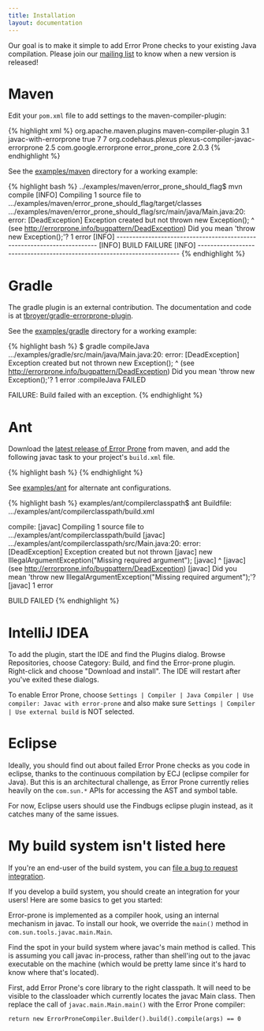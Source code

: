 ```yaml
---
title: Installation
layout: documentation
---
```


Our goal is to make it simple to add Error Prone checks to your existing Java
compilation. Please join our [mailing
list](http://groups.google.com/group/error-prone-announce) to know when a new
version is released!

# Maven

Edit your `pom.xml` file to add settings to the maven-compiler-plugin:

{% highlight xml %}
<build>
  <plugins>
    <plugin>
      <groupId>org.apache.maven.plugins</groupId>
      <artifactId>maven-compiler-plugin</artifactId>
      <version>3.1</version>
      <configuration>
        <compilerId>javac-with-errorprone</compilerId>
        <forceJavacCompilerUse>true</forceJavacCompilerUse>
        <!-- maven-compiler-plugin defaults to targeting Java 5, but our javac
             only supports >=6 -->
        <source>7</source>
        <target>7</target>
      </configuration>
      <dependencies>
        <dependency>
          <groupId>org.codehaus.plexus</groupId>
          <artifactId>plexus-compiler-javac-errorprone</artifactId>
          <version>2.5</version>
        </dependency>
        <!-- override plexus-compiler-javac-errorprone's dependency on
             Error Prone with the latest version -->
        <dependency>
          <groupId>com.google.errorprone</groupId>
          <artifactId>error_prone_core</artifactId>
          <version>2.0.3</version>
        </dependency>
      </dependencies>
    </plugin>
  </plugins>
</build>
{% endhighlight %}

See the
[examples/maven](https://github.com/google/error-prone/tree/master/examples/maven)
directory for a working example:

{% highlight bash %}
../examples/maven/error_prone_should_flag$ mvn compile
[INFO] Compiling 1 source file to .../examples/maven/error_prone_should_flag/target/classes
.../examples/maven/error_prone_should_flag/src/main/java/Main.java:20: error: [DeadException] Exception created but not thrown
    new Exception();
    ^
    (see http://errorprone.info/bugpattern/DeadException)
  Did you mean 'throw new Exception();'?
1 error
[INFO] ------------------------------------------------------------------------
[INFO] BUILD FAILURE
[INFO] ------------------------------------------------------------------------
{% endhighlight %}

# Gradle
The gradle plugin is an external contribution. The documentation and code is at
[tbroyer/gradle-errorprone-plugin](https://github.com/tbroyer/gradle-errorprone-plugin).

See the
[examples/gradle](https://github.com/google/error-prone/tree/master/examples/gradle)
directory for a working example:

{% highlight bash %}
$ gradle compileJava
.../examples/gradle/src/main/java/Main.java:20: error: [DeadException] Exception created but not thrown
    new Exception();
    ^
    (see http://errorprone.info/bugpattern/DeadException)
  Did you mean 'throw new Exception();'?
1 error
:compileJava FAILED

FAILURE: Build failed with an exception.
{% endhighlight %}

# Ant

Download the [latest release of Error Prone](https://repo1.maven.org/maven2/com/google/errorprone/error_prone_ant)
from maven, and add the following javac task to your project's `build.xml` file.

{% highlight bash %}
<javac destdir="build"
  compiler="com.google.errorprone.ErrorProneAntCompilerAdapter"
  encoding="UTF-8" debug="true"
  includeantruntime="false">
  <src path="src"/>
  <compilerclasspath>
    <pathelement location="./path/to/error_prone_ant.jar"/>
  </compilerclasspath>
</javac>
{% endhighlight %}

See [examples/ant](https://github.com/google/error-prone/tree/master/examples/ant) for alternate ant configurations.

{% highlight bash %}
examples/ant/compilerclasspath$ ant
Buildfile: .../examples/ant/compilerclasspath/build.xml

compile:
    [javac] Compiling 1 source file to .../examples/ant/compilerclasspath/build
    [javac] .../examples/ant/compilerclasspath/src/Main.java:20: error: [DeadException] Exception created but not thrown
    [javac]       new IllegalArgumentException("Missing required argument");
    [javac]       ^
    [javac]     (see http://errorprone.info/bugpattern/DeadException)
    [javac]   Did you mean 'throw new IllegalArgumentException("Missing required argument");'?
    [javac] 1 error

BUILD FAILED
{% endhighlight %}

# IntelliJ IDEA

To add the plugin, start the IDE and find the Plugins dialog. Browse Repositories, choose Category: Build, and find the Error-prone plugin. Right-click and choose "Download and install". The IDE will restart after you've exited these dialogs.

To enable Error Prone, choose `Settings | Compiler | Java Compiler | Use compiler: Javac with error-prone` and also make sure `Settings | Compiler | Use external build` is NOT selected.

# Eclipse

Ideally, you should find out about failed Error Prone checks as you code in eclipse, thanks to the continuous compilation by ECJ (eclipse compiler for Java). But this is an architectural challenge, as Error Prone currently relies heavily on the `com.sun.*` APIs for accessing the AST and symbol table.

For now, Eclipse users should use the Findbugs eclipse plugin instead, as it catches many of the same issues.

# My build system isn't listed here

If you're an end-user of the build system, you can [file a bug to request integration](https://github.com/google/error-prone/issues).

If you develop a build system, you should create an integration for your users! Here are some basics to get you started:

Error-prone is implemented as a compiler hook, using an internal mechanism in javac. To install our hook, we override the `main()` method in `com.sun.tools.javac.main.Main`.

Find the spot in your build system where javac's main method is called. This is assuming you call javac in-process, rather than shell'ing out to the javac executable on the machine (which would be pretty lame since it's hard to know where that's located). 

First, add Error Prone's core library to the right classpath. It will need to be visible to the classloader which currently locates the javac Main class. Then replace the call of `javac.main.Main.main()` with the Error Prone compiler:

`return new ErrorProneCompiler.Builder().build().compile(args) == 0`

